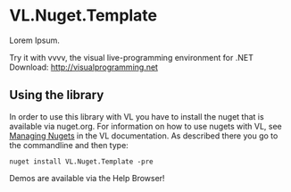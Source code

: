# VL.Nuget.Template
Lorem Ipsum.

Try it with vvvv, the visual live-programming environment for .NET  
Download: http://visualprogramming.net

## Using the library
In order to use this library with VL you have to install the nuget that is available via nuget.org. For information on how to use nugets with VL, see [Managing Nugets](https://thegraybook.vvvv.org/reference/libraries/dependencies.html#manage-nugets) in the VL documentation. As described there you go to the commandline and then type:

    nuget install VL.Nuget.Template -pre

Demos are available via the Help Browser!